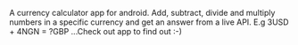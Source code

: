 A currency calculator app for android. Add, subtract, divide and multiply numbers in a specific currency and get an answer from a live API. E.g 3USD + 4NGN = ?GBP ...Check out app to find out :-)
